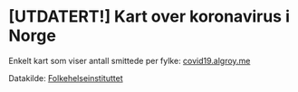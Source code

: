 # [UTDATERT!] Kart over koronavirus i Norge

Enkelt kart som viser antall smittede per fylke: [covid19.algroy.me](https://covid19.algroy.me)

Datakilde: [Folkehelseinstituttet](https://fhi.no)
